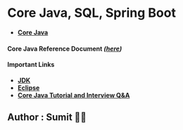  # Core Java, SQL, Spring Boot

* **[Core Java](https://github.com/snjava/FSD-141223/tree/main/code/corejava)**
#### Core Java Reference Document _([here](https://github.com/snjava/FSD-141223/blob/main/docs/CoreJava.docx))_


#### Important Links

* **[JDK](https://www.oracle.com/java/technologies/downloads/)**
* **[Eclipse](https://www.eclipse.org/downloads/download.php?file=/technology/epp/downloads/release/2022-12/R/eclipse-jee-2022-12-R-win32-x86_64.zip)**
* **[Core Java Tutorial and Interview Q&A](https://javainbeats.com/#/)**

## Author : Sumit :technologist:
